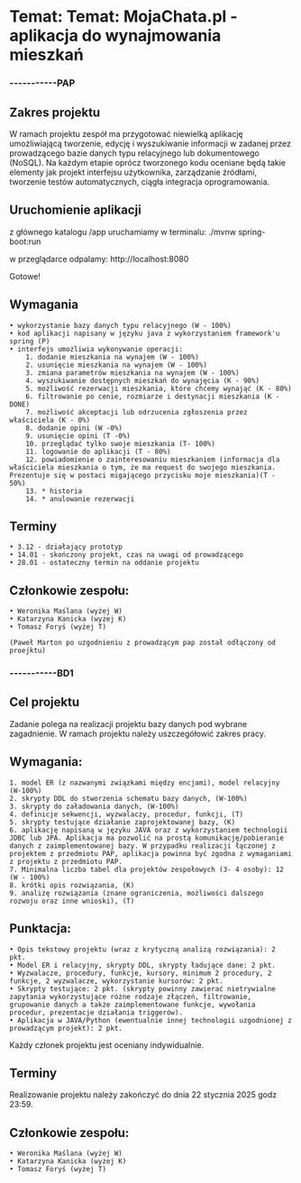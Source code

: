# Temat: Temat: MojaChata.pl - aplikacja do wynajmowania mieszkań

### -----------PAP
## Zakres projektu
W ramach projektu zespół ma przygotować niewielką aplikację umożliwiającą tworzenie, edycję i wyszukiwanie informacji w zadanej przez prowadzącego bazie danych typu relacyjnego lub dokumentowego (NoSQL).
Na każdym etapie oprócz tworzonego kodu oceniane będą takie elementy jak projekt interfejsu użytkownika, zarządzanie źródłami, tworzenie testów automatycznych, ciągła integracja oprogramowania.

## Uruchomienie aplikacji
z głównego katalogu /app uruchamiamy w terminalu:
./mvnw spring-boot:run

w przeglądarce odpalamy:
http://localhost:8080

Gotowe!

## Wymagania
    • wykorzystanie bazy danych typu relacyjnego (W - 100%)
    • kod aplikacji napisany w języku java z wykorzystaniem framework'u spring (P)
    • interfejs umożliwia wykonywanie operacji:
        1. dodanie mieszkania na wynajem (W - 100%)
        2. usunięcie mieszkania na wynajem (W - 100%)
        3. zmiana parametrów mieszkania na wynajem (W - 100%)
        4. wyszukiwanie dostępnych mieszkań do wynajęcia (K - 90%)
        5. możliwość rezerwacji mieszkania, które chcemy wynająć (K - 80%)
        6. filtrowanie po cenie, rozmiarze i destynacji mieszkania (K - DONE)
        7. możliwość akceptacji lub odrzucenia zgłoszenia przez właściciela (K - 0%)
        8. dodanie opini (W -0%)
        9. usunięcie opini (T -0%)
        10. przeglądać tylko swoje mieszkania (T- 100%)
        11. logowanie do aplikacji (T - 80%)
        12. powiadomienie o zainteresowaniu mieszkaniem (informacja dla właściciela mieszkania o tym, że ma request do swojego mieszkania. Prezentuje się w postaci migającego przycisku moje mieszkania)(T - 50%)
        13. * historia
        14. * anulowanie rezerwacji

## Terminy
    • 3.12 - działający prototyp
    • 14.01 - skończony projekt, czas na uwagi od prowadzącego
    • 28.01 - ostateczny termin na oddanie projektu

## Członkowie zespołu:
    • Weronika Maślana (wyżej W)
    • Katarzyna Kanicka (wyżej K)
    • Tomasz Foryś (wyżej T)

    (Paweł Marton po uzgodnieniu z prowadzącym pap został odłączony od proejktu)


### -----------BD1
## Cel projektu
Zadanie polega na realizacji projektu bazy danych pod wybrane zagadnienie. W ramach projektu należy uszczegółowić zakres pracy.

## Wymagania:
    1. model ER (z nazwanymi związkami między encjami), model relacyjny (W-100%)
    2. skrypty DDL do stworzenia schematu bazy danych, (W-100%)
    3. skrypty do załadowania danych, (W-100%)
    4. definicje sekwencji, wyzwalaczy, procedur, funkcji, (T)
    5. skrypty testujące działanie zaprojektowanej bazy, (K)
    6. aplikację napisaną w języku JAVA oraz z wykorzystaniem technologii JDBC lub JPA. Aplikacja ma pozwolić na prostą komunikację/pobieranie danych z zaimplementowanej bazy. W przypadku realizacji łączonej z projektem z przedmiotu PAP, aplikacja powinna być zgodna z wymaganiami z projektu z przedmiotu PAP.
    7. Minimalna liczba tabel dla projektów zespołowych (3- 4 osoby): 12 (W - 100%)
    8. krótki opis rozwiązania, (K)
    9. analizę rozwiązania (znane ograniczenia, możliwości dalszego rozwoju oraz inne wnioski), (T)

## Punktacja:
    • Opis tekstowy projektu (wraz z krytyczną analizą rozwiązania): 2 pkt.
    • Model ER i relacyjny, skrypty DDL, skrypty ładujące dane: 2 pkt.
    • Wyzwalacze, procedury, funkcje, kursory, minimum 2 procedury, 2 funkcje, 2 wyzwalacze, wykorzystanie kursorów: 2 pkt.
    • Skrypty testujące: 2 pkt. (skrypty powinny zawierać nietrywialne zapytania wykorzystujące różne rodzaje złączeń, filtrowanie, grupowanie danych a także zaimplementowane funkcje, wywołania procedur, prezentacje działania triggerów).
    • Aplikacja w JAVA/Python (ewentualnie innej technologii uzgodnionej z prowadzącym projekt): 2 pkt.

 Każdy członek projektu jest oceniany indywidualnie.

## Terminy
Realizowanie projektu należy zakończyć do dnia 22 stycznia 2025 godz 23:59.

## Członkowie zespołu:
    • Weronika Maślana (wyżej W)
    • Katarzyna Kanicka (wyżej K)
    • Tomasz Foryś (wyżej T)